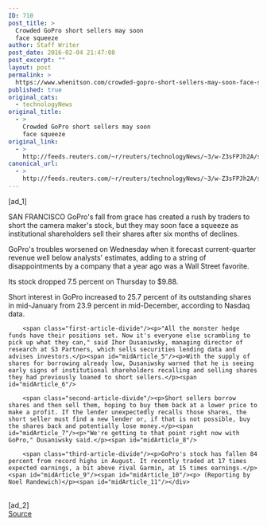 ```yaml
---
ID: 710
post_title: >
  Crowded GoPro short sellers may soon
  face squeeze
author: Staff Writer
post_date: 2016-02-04 21:47:08
post_excerpt: ""
layout: post
permalink: >
  https://www.whenitson.com/crowded-gopro-short-sellers-may-soon-face-squeeze/
published: true
original_cats:
  - technologyNews
original_title:
  - >
    Crowded GoPro short sellers may soon
    face squeeze
original_link:
  - >
    http://feeds.reuters.com/~r/reuters/technologyNews/~3/w-Z3sFPJh2A/story01.htm
canonical_url:
  - >
    http://feeds.reuters.com/~r/reuters/technologyNews/~3/w-Z3sFPJh2A/story01.htm
---
```

 [ad_1]
<br><div id="articleText">
<span id="midArticle_start"/>

<span id="midArticle_0"/><span class="focusParagraph" readability="5"><p><span class="articleLocation">SAN FRANCISCO</span> GoPro's fall from grace has created a rush by traders to short the camera maker's stock, but they may soon face a squeeze as institutional shareholders sell their shares after six months of declines.</p></span><span id="midArticle_1"/><p>GoPro's troubles worsened on Wednesday when it forecast current-quarter revenue well below analysts' estimates, adding to a string of disappointments by a company that a year ago was a Wall Street favorite.</p><span id="midArticle_2"/><p>Its stock dropped 7.5 percent on Thursday to $9.88.</p><span id="midArticle_3"/><p>Short interest in GoPro increased to 25.7 percent of its outstanding shares in mid-January from 23.9 percent in mid-December, according to Nasdaq data.</p><span id="midArticle_4"/>
        
        <span class="first-article-divide"/><p>"All the monster hedge funds have their positions set. Now it's everyone else scrambling to pick up what they can," said Ihor Dusaniwsky, managing director of research at S3 Partners, which sells securities lending data and advises investors.</p><span id="midArticle_5"/><p>With the supply of shares for borrowing already low, Dusaniwsky warned that he is seeing early signs of institutional shareholders recalling and selling shares they had previously loaned to short sellers.</p><span id="midArticle_6"/>
        
        <span class="second-article-divide"/><p>Short sellers borrow shares and then sell them, hoping to buy them back at a lower price to make a profit. If the lender unexpectedly recalls those shares, the short seller must find a new lender or, if that is not possible, buy the shares back and potentially lose money.</p><span id="midArticle_7"/><p>"We're getting to that point right now with GoPro," Dusaniwsky said.</p><span id="midArticle_8"/>
        
        <span class="third-article-divide"/><p>GoPro's stock has fallen 84 percent from record highs in August. It recently traded at 17 times expected earnings, a bit above rival Garmin, at 15 times earnings.</p><span id="midArticle_9"/><span id="midArticle_10"/><p> (Reporting by Noel Randewich)</p><span id="midArticle_11"/></div>
<br>[ad_2]
<br><a href="http://feeds.reuters.com/~r/reuters/technologyNews/~3/w-Z3sFPJh2A/story01.htm">Source </a>